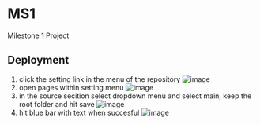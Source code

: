 # MS1
Milestone 1 Project
## Deployment
1. click the setting link in the menu of the repository 
![image](https://user-images.githubusercontent.com/63070414/164948915-4e6806b8-f3e5-47a5-9d9f-4d62489a73ef.png)
2. open pages within setting menu 
![image](https://user-images.githubusercontent.com/63070414/164948954-9c7b8695-1709-4fdb-9c9d-78325517e53c.png)
3. in the source secition select dropdown menu and select main, keep the root folder and hit save 
![image](https://user-images.githubusercontent.com/63070414/164948975-95df3c38-b487-43cf-9595-1caab4f6915e.png)
4. hit blue bar with text when succesful 
![image](https://user-images.githubusercontent.com/63070414/164948981-5ca4662b-5ac7-45c7-a687-ee08e15b3d49.png)
